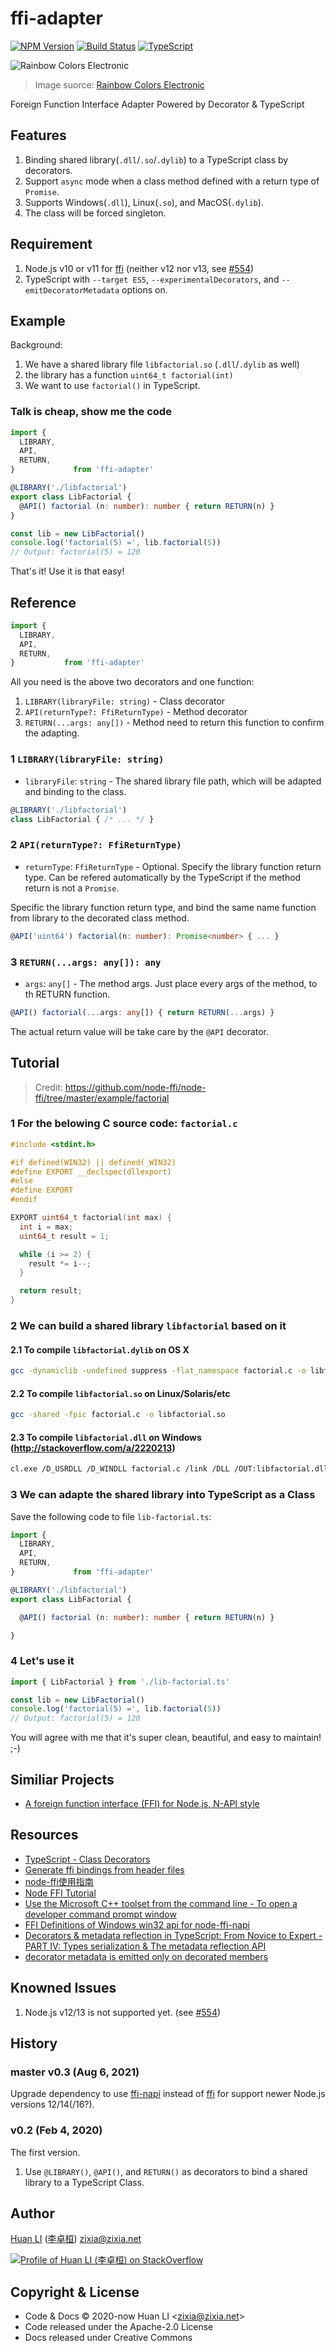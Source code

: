 # ffi-adapter

[![NPM Version](https://img.shields.io/npm/v/ffi-adapter?color=brightgreen)](https://www.npmjs.com/package/ffi-adapter)
[![Build Status](https://travis-ci.com/huan/ffi-adapter.svg?branch=master)](https://travis-ci.com/huan/ffi-adapter)
[![TypeScript](https://img.shields.io/badge/%3C%2F%3E-TypeScript-blue.svg)](https://www.typescriptlang.org/)

![Rainbow Colors Electronic](docs/images/rainbow.png)

> Image suorce: [Rainbow Colors Electronic](https://www.needpix.com/photo/19769/rainbow-colors-electronic-diodes-electronics-lights-curve-colorful-spectrum)

Foreign Function Interface Adapter Powered by Decorator & TypeScript

## Features

1. Binding shared library(`.dll`/`.so`/`.dylib`) to a TypeScript class by decorators.
1. Support `async` mode when a class method defined with a return type of `Promise`.
1. Supports Windows(`.dll`), Linux(`.so`), and MacOS(`.dylib`).
1. The class will be forced singleton.

## Requirement

1. Node.js v10 or v11 for [ffi](https://github.com/node-ffi/node-ffi) (neither v12 nor v13, see [#554](https://github.com/node-ffi/node-ffi/issues/554))
1. TypeScript with `--target ES5`, `--experimentalDecorators`, and `--emitDecoratorMetadata` options on.

## Example

Background:

1. We have a shared library file `libfactorial.so` (`.dll`/`.dylib` as well)
1. the library has a function `uint64_t factorial(int)`
1. We want to use `factorial()` in TypeScript.

### Talk is cheap, show me the code

```ts
import {
  LIBRARY,
  API,
  RETURN,
}             from 'ffi-adapter'

@LIBRARY('./libfactorial')
export class LibFactorial {
  @API() factorial (n: number): number { return RETURN(n) }
}

const lib = new LibFactorial()
console.log('factorial(5) =', lib.factorial(5))
// Output: factorial(5) = 120
```

That's it! Use it is that easy!

## Reference

```ts
import {
  LIBRARY,
  API,
  RETURN,
}           from 'ffi-adapter'
```

All you need is the above two decorators and one function:

1. `LIBRARY(libraryFile: string)` - Class decorator
1. `API(returnType?: FfiReturnType)` - Method decorator
1. `RETURN(...args: any[])` - Method need to return this function to confirm the adapting.

### 1 `LIBRARY(libraryFile: string)`

- `libraryFile`: `string` - The shared library file path, which will be adapted and binding to the class.

```ts
@LIBRARY('./libfactorial')
class LibFactorial { /* ... */ }
```

### 2 `API(returnType?: FfiReturnType)`

- `returnType`: `FfiReturnType` - Optional. Specify the library function return type. Can be refered automatically by the TypeScript if the method return is not a `Promise`.

Specific the library function return type, and bind the same name function from library to the decorated class method.

```ts
@API('uint64') factorial(n: number): Promise<number> { ... }
```

### 3 `RETURN(...args: any[]): any`

- `args`: `any[]` - The method args. Just place every args of the method, to th RETURN function.

```ts
@API() factorial(...args: any[]) { return RETURN(...args) }
```

The actual return value will be take care by the `@API` decorator.

## Tutorial

> Credit: https://github.com/node-ffi/node-ffi/tree/master/example/factorial

### 1 For the belowing C source code: `factorial.c`

```c
#include <stdint.h>

#if defined(WIN32) || defined(_WIN32)
#define EXPORT __declspec(dllexport)
#else
#define EXPORT
#endif

EXPORT uint64_t factorial(int max) {
  int i = max;
  uint64_t result = 1;

  while (i >= 2) {
    result *= i--;
  }

  return result;
}
```

### 2 We can build a shared library `libfactorial` based on it

#### 2.1 To compile `libfactorial.dylib` on OS X

``` bash
gcc -dynamiclib -undefined suppress -flat_namespace factorial.c -o libfactorial.dylib
```

#### 2.2 To compile `libfactorial.so` on Linux/Solaris/etc

``` bash
gcc -shared -fpic factorial.c -o libfactorial.so
```

#### 2.3 To compile `libfactorial.dll` on Windows (<http://stackoverflow.com/a/2220213>)

``` bash
cl.exe /D_USRDLL /D_WINDLL factorial.c /link /DLL /OUT:libfactorial.dll
```

### 3 We can adapte the shared library into TypeScript as a Class

Save the following code to file `lib-factorial.ts`:

```ts
import {
  LIBRARY,
  API,
  RETURN,
}             from 'ffi-adapter'

@LIBRARY('./libfactorial')
export class LibFactorial {

  @API() factorial (n: number): number { return RETURN(n) }

}
```

### 4 Let's use it

```ts
import { LibFactorial } from './lib-factorial.ts'

const lib = new LibFactorial()
console.log('factorial(5) =', lib.factorial(5))
// Output: factorial(5) = 120
```

You will agree with me that it's super clean, beautiful, and easy to maintain! ;-)

## Similiar Projects

- [A foreign function interface (FFI) for Node.js, N-API style](https://github.com/node-ffi-napi/node-ffi-napi)

## Resources

- [TypeScript - Class Decorators](https://www.typescriptlang.org/docs/handbook/decorators.html#class-decorators)
- [Generate ffi bindings from header files](https://github.com/tjfontaine/node-ffi-generate)
- [node-ffi使用指南](https://juejin.im/post/5b58038d5188251b186bc902)
- [Node FFI Tutorial](https://github.com/node-ffi/node-ffi/wiki/Node-FFI-Tutorial)
- [Use the Microsoft C++ toolset from the command line - To open a developer command prompt window](https://docs.microsoft.com/en-us/cpp/build/building-on-the-command-line?view=vs-2019#developer_command_prompt_shortcuts)
- [FFI Definitions of Windows win32 api for node-ffi-napi](https://github.com/waitingsong/node-win32-api)
- [Decorators & metadata reflection in TypeScript: From Novice to Expert - PART IV: Types serialization & The metadata reflection API](http://blog.wolksoftware.com/decorators-metadata-reflection-in-typescript-from-novice-to-expert-part-4)
- [decorator metadata is emitted only on decorated members](https://stackoverflow.com/a/51493888/1123955)

## Knowned Issues

1. Node.js v12/13 is not supported yet. (see [#554](https://github.com/node-ffi/node-ffi/issues/554))

## History

### master v0.3 (Aug 6, 2021)

Upgrade dependency to use [ffi-napi](https://npmjs.com/package/ffi-napi) instead of [ffi](https://npmjs.com/package/ffi) for support newer Node.js versions 12/14(/16?).

### v0.2 (Feb 4, 2020)

The first version.

1. Use `@LIBRARY()`, `@API()`, and `RETURN()` as decorators to bind a shared library to a TypeScript Class.

## Author

[Huan LI](https://github.com/huan) ([李卓桓](http://linkedin.com/in/zixia)) zixia@zixia.net

[![Profile of Huan LI (李卓桓) on StackOverflow](https://stackexchange.com/users/flair/265499.png)](https://stackexchange.com/users/265499)

## Copyright & License

- Code & Docs © 2020-now Huan LI \<zixia@zixia.net\>
- Code released under the Apache-2.0 License
- Docs released under Creative Commons

